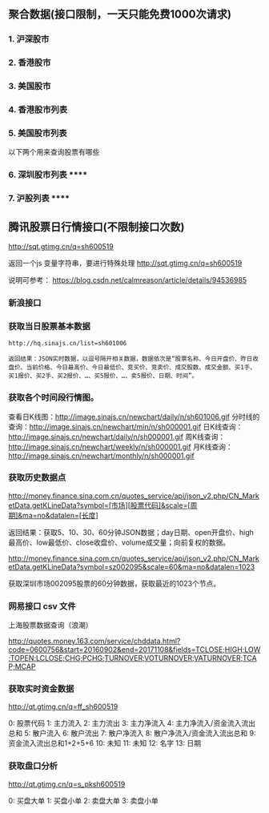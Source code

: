 ## 聚合数据(接口限制，一天只能免费1000次请求)


### 1. 沪深股市


### 2. 香港股市


### 3. 美国股市


### 4. 香港股市列表


### 5. 美国股市列表


以下两个用来查询股票有哪些

### 6. 深圳股市列表 ****


### 7. 沪股列表  ****
 

## 腾讯股票日行情接口(不限制接口次数)

http://sqt.gtimg.cn/q=sh600519

返回一个js 变量字符串，要进行特殊处理
http://sqt.gtimg.cn/q=sh600519

说明可参考： https://blog.csdn.net/calmreason/article/details/94536985



### 新浪接口


### 获取当日股票基本数据
    http://hq.sinajs.cn/list=sh601006
    
    返回结果：JSON实时数据，以逗号隔开相关数据，数据依次是“股票名称、今日开盘价、昨日收盘价、当前价格、今日最高价、今日最低价、竞买价、竞卖价、成交股数、成交金额、买1手、买1报价、买2手、买2报价、…、买5报价、…、卖5报价、日期、时间”。

### 获取各个时间段行情图。
查看日K线图：http://image.sinajs.cn/newchart/daily/n/sh601006.gif
分时线的查询：http://image.sinajs.cn/newchart/min/n/sh000001.gif
日K线查询：http://image.sinajs.cn/newchart/daily/n/sh000001.gif
周K线查询：http://image.sinajs.cn/newchart/weekly/n/sh000001.gif
月K线查询：http://image.sinajs.cn/newchart/monthly/n/sh000001.gif


### 获取历史数据点

http://money.finance.sina.com.cn/quotes_service/api/json_v2.php/CN_MarketData.getKLineData?symbol=[市场][股票代码]&scale=[周期]&ma=no&datalen=[长度]

返回结果：获取5、10、30、60分钟JSON数据；day日期、open开盘价、high最高价、low最低价、close收盘价、volume成交量；向前复权的数据。

http://money.finance.sina.com.cn/quotes_service/api/json_v2.php/CN_MarketData.getKLineData?symbol=sz002095&scale=60&ma=no&datalen=1023

获取深圳市场002095股票的60分钟数据，获取最近的1023个节点。



### 网易接口 csv 文件

上海股票数据查询（浪潮）

http://quotes.money.163.com/service/chddata.html?code=0600756&start=20160902&end=20171108&fields=TCLOSE;HIGH;LOW;TOPEN;LCLOSE;CHG;PCHG;TURNOVER;VOTURNOVER;VATURNOVER;TCAP;MCAP


### 获取实时资金数据

http://qt.gtimg.cn/q=ff_sh600519

 0: 股票代码
  1: 主力流入
  2: 主力流出
  3: 主力净流入
  4: 主力净流入/资金流入流出总和
  5: 散户流入
  6: 散户流出
  7: 散户净流入
  8: 散户净流入/资金流入流出总和
  9: 资金流入流出总和1+2+5+6
 10: 未知
 11: 未知
 12: 名字
 13: 日期

### 获取盘口分析
http://qt.gtimg.cn/q=s_pksh600519

 0: 买盘大单
  1: 买盘小单
  2: 卖盘大单
  3: 卖盘小单


